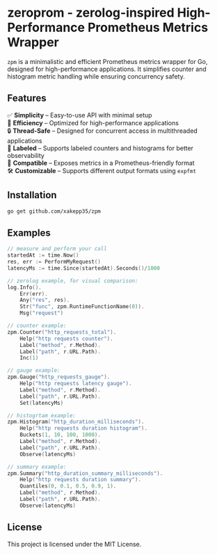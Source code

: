# zeroprom - zerolog-inspired High-Performance Prometheus Metrics Wrapper

`zpm` is a minimalistic and efficient Prometheus metrics wrapper for Go, designed for high-performance applications. It simplifies counter and histogram metric handling while ensuring concurrency safety.

## Features  

✅ **Simplicity** – Easy-to-use API with minimal setup  
🚀 **Efficiency** – Optimized for high-performance applications  
🔒 **Thread-Safe** – Designed for concurrent access in multithreaded applications  
🔖 **Labeled** – Supports labeled counters and histograms for better observability  
📡 **Compatible** – Exposes metrics in a Prometheus-friendly format  
🛠 **Customizable** – Supports different output formats using `expfmt`  


## Installation

```sh
go get github.com/xakepp35/zpm
```

## Examples

```go
// measure and perform your call
startedAt := time.Now()
res, err := PerformMyRequest()
latencyMs := time.Since(startedAt).Seconds()/1000

// zerolog example, for visual comparison:
log.Info().
    Err(err).
    Any("res", res).
    Str("func", zpm.RuntimeFunctionName(0)).
    Msg("request")

// counter example:
zpm.Counter("http_requests_total").
    Help("http requests counter").
    Label("method", r.Method).
    Label("path", r.URL.Path).
    Inc(1)

// gauge example:
zpm.Gauge("http_requests_gauge").
    Help("http requests latency gauge").
    Label("method", r.Method).
    Label("path", r.URL.Path).
    Set(latencyMs)

// histogrtam example:
zpm.Histogram("http_duration_milliseconds").
    Help("http requests duration histogram").
    Buckets(1, 10, 100, 1000).
    Label("method", r.Method).
    Label("path", r.URL.Path).
    Observe(latencyMs)

// summary example:
zpm.Summary("http_duration_summary_milliseconds").
    Help("http requests duration summary").
    Quantiles(0, 0.1, 0.5, 0.9, 1).
    Label("method", r.Method).
    Label("path", r.URL.Path).
    Observe(latencyMs)
```

## License

This project is licensed under the MIT License.